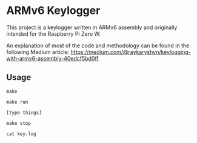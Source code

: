 # ARMv6 Keylogger

This project is a keylogger written in ARMv6 assembly and originally intended for the Raspberry Pi Zero W.

An explanation of most of the code and methodology can be found in the following Medium article: 
<https://medium.com/@raykaryshyn/keylogging-with-armv6-assembly-40edcf5bd0ff>.

## Usage

```
make

make run

[type things]

make stop

cat key.log
```

